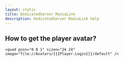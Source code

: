 ```yaml
---
layout: static
title: DedicatedServer ManiaLink
description: DedicatedServer ManiaLink help
---
```


## How to get the player avatar?

`<quad posn="0 0 1" sizen="24 24" image="file://Avatars/{{{Player.Login}}}/default" />`